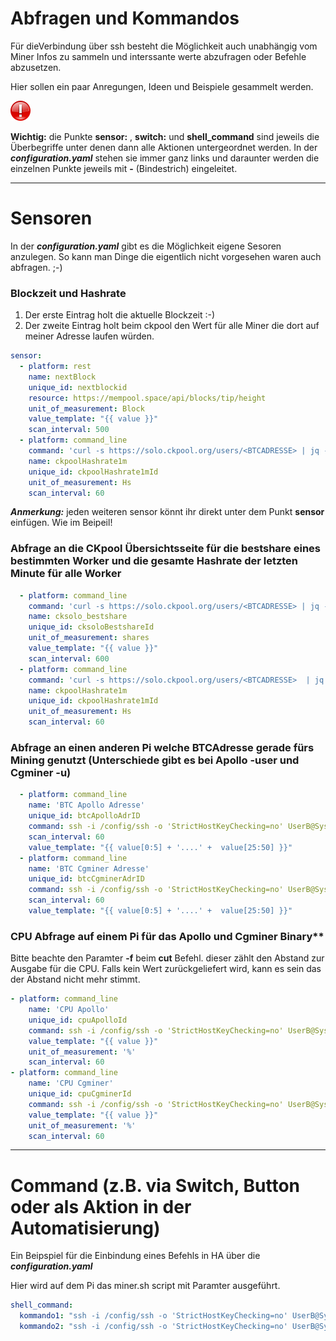 
# Abfragen und Kommandos
Für dieVerbindung über ssh besteht die Möglichkeit auch unabhängig vom Miner Infos zu sammeln und interssante werte abzufragen oder Befehle abzusetzen.

Hier sollen ein paar Anregungen, Ideen und Beispiele gesammelt werden.

<img src="Images/important.png" width="32px" >

**Wichtig:** die Punkte **sensor:** , **switch:** und **shell_command** sind jeweils die Überbegriffe unter denen dann alle Aktionen untergeordnet werden. In der ***configuration.yaml*** stehen sie immer ganz links und daraunter werden die einzelnen Punkte jeweils mit **-** (Bindestrich) eingeleitet.

---

# Sensoren
In der ***configuration.yaml*** gibt es die Möglichkeit eigene Sesoren anzulegen. So kann man Dinge die eigentlich nicht vorgesehen waren auch abfragen. ;-)

### Blockzeit und Hashrate ###

1. Der erste Eintrag holt die aktuelle Blockzeit :-)
2. Der zweite Eintrag holt beim ckpool den Wert für alle Miner die dort auf meiner Adresse laufen würden.
```yaml
sensor:
  - platform: rest
    name: nextBlock
    unique_id: nextblockid
    resource: https://mempool.space/api/blocks/tip/height
    unit_of_measurement: Block
    value_template: "{{ value }}"
    scan_interval: 500
  - platform: command_line
    command: 'curl -s https://solo.ckpool.org/users/<BTCADRESSE> | jq -r ''.["hashrate1m"]'''
    name: ckpoolHashrate1m
    unique_id: ckpoolHashrate1mId
    unit_of_measurement: Hs
    scan_interval: 60
```
***Anmerkung:*** jeden weiteren sensor könnt ihr direkt unter dem Punkt **sensor** einfügen. Wie im Beipeil!


### Abfrage an die CKpool Übersichtsseite für die bestshare eines bestimmten Worker und die gesamte Hashrate der letzten Minute für alle Worker
```yaml
  - platform: command_line
    command: 'curl -s https://solo.ckpool.org/users/<BTCADRESSE> | jq -r ''.["worker"][0]["bestshare"]'''
    name: cksolo_bestshare
    unique_id: cksoloBestshareId
    unit_of_measurement: shares
    value_template: "{{ value }}"
    scan_interval: 600
  - platform: command_line
    command: 'curl -s https://solo.ckpool.org/users/<BTCADRESSE>  | jq -r ''.["hashrate1m"]'''
    name: ckpoolHashrate1m
    unique_id: ckpoolHashrate1mId
    unit_of_measurement: Hs
    scan_interval: 60
```

### Abfrage an einen anderen Pi welche BTCAdresse gerade fürs Mining genutzt (Unterschiede gibt es bei Apollo -user und Cgminer -u)
```yaml
  - platform: command_line
    name: 'BTC Apollo Adresse'
    unique_id: btcApolloAdrID
    command: ssh -i /config/ssh -o 'StrictHostKeyChecking=no' UserB@SystemB ps -ef | grep SCREEN | sed 's/^.*-user//g;s/-p.*$//g'
    scan_interval: 60
    value_template: "{{ value[0:5] + '....' +  value[25:50] }}"
  - platform: command_line
    name: 'BTC Cgminer Adresse'
    unique_id: btcCgminerAdrID
    command: ssh -i /config/ssh -o 'StrictHostKeyChecking=no' UserB@SystemB ps -ef | grep SCREEN | sed 's/^.*-u//g;s/-p.*$//g'
    scan_interval: 60
    value_template: "{{ value[0:5] + '....' +  value[25:50] }}"
```

### CPU Abfrage auf einem Pi für das Apollo und Cgminer Binary**
Bitte beachte den Paramter **-f** beim **cut** Befehl. dieser zählt den Abstand zur Ausgabe für die CPU. Falls kein Wert zurückgeliefert wird, kann es sein das der Abstand nicht mehr stimmt.

```yaml
- platform: command_line
    name: 'CPU Apollo'
    unique_id: cpuApolloId
    command: ssh -i /config/ssh -o 'StrictHostKeyChecking=no' UserB@SystemB top -bn 1 | grep apollo | cut -d' ' -f25
    value_template: "{{ value }}"
    unit_of_measurement: '%'
    scan_interval: 60
- platform: command_line
    name: 'CPU Cgminer'
    unique_id: cpuCgminerId
    command: ssh -i /config/ssh -o 'StrictHostKeyChecking=no' UserB@SystemB top -bn 1 | grep cgminer | cut -d' ' -f22
    value_template: "{{ value }}"
    unit_of_measurement: '%'
    scan_interval: 60
```


---



# Command (z.B. via Switch, Button oder als Aktion in der Automatisierung)

Ein Beipspiel für die Einbindung eines Befehls in HA über die ***configuration.yaml***

Hier wird auf dem Pi das miner.sh script mit Paramter ausgeführt.
```yaml
shell_command:
  kommando1: "ssh -i /config/ssh -o 'StrictHostKeyChecking=no' UserB@SystemB bash /home/miner.sh Miner01"
  kommando2: "ssh -i /config/ssh -o 'StrictHostKeyChecking=no' UserB@SystemB bash /home/miner.sh stop"
```
